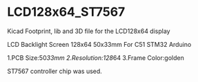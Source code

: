 # LCD128x64_ST7567
Kicad Footprint, lib and 3D file for the LCD128x64 display

LCD Backlight Screen 128x64 50x33mm For C51 STM32 Arduino

1.PCB Size:50*33mm
2.Resolution:128*64
3.Frame Color:golden

ST7567 controller chip was used.
